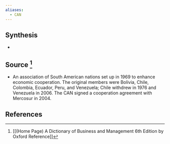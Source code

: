 ```yaml
---
aliases:
  - CAN
---
```

## Synthesis
- 
## Source [^1]
- An association of South American nations set up in 1969 to enhance economic cooperation. The original members were Bolivia, Chile, Colombia, Ecuador, Peru, and Venezuela; Chile withdrew in 1976 and Venezuela in 2006. The CAN signed a cooperation agreement with Mercosur in 2004.
## References

[^1]: [[(Home Page) A Dictionary of Business and Management 6th Edition by Oxford Reference]]